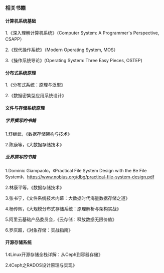 ### 相关书籍

#### 计算机系统基础

1.《深入理解计算机系统》（Computer System: A Programmer's Perspective, CSAPP）

2.《现代操作系统》（Modern Operating System, MOS）

3.《操作系统导论》(Operating System: Three Easy Pieces, OSTEP)

#### 分布式系统原理

1.《分布式系统：原理与泛型》

2.《数据密集型应用系统设计》

#### 文件与存储系统原理

##### 学界撰写的书籍

1.舒继武，《数据存储架构与技术》

2.陈康等，《大数据存储技术》

##### 业界撰写的书籍

1.Dominic Giampaolo，《Practical File System Design with the Be File System》，https://www.nobius.org/dbg/practical-file-system-design.pdf

2.林康平等，《数据存储技术》

3.张书宁，《文件系统技术内幕：大数据时代海量数据存储之道》

4.杨传辉，《大规模分布式存储系统：原理解析与架构实战》

5.阿里云基础产品委员会，《云存储：释放数据无限价值》

6.罗庆超，《对象存储：实战指南》


#### 开源存储系统

1.《Linux开源存储全栈详解：从Ceph到容器存储》

2.《Ceph之RADOS设计原理与实现》
